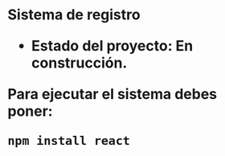 <h1> Sistema de registro </1>

  - Estado del proyecto: En construcción.

  Para ejecutar el sistema debes poner:

  ```npm install react``` 
